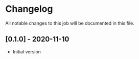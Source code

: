 # Changelog
All notable changes to this job will be documented in this file.

## [0.1.0] - 2020-11-10
* Initial version